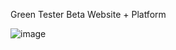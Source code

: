 Green Tester Beta Website + Platform 

![image](https://user-images.githubusercontent.com/48445082/83166200-84bec200-a149-11ea-99a3-01c24bb48a8c.png)

